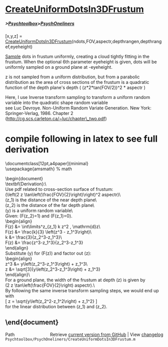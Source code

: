 # [CreateUniformDotsIn3DFrustum](CreateUniformDotsIn3DFrustum)
##### >[Psychtoolbox](Psychtoolbox)>[PsychOneliners](PsychOneliners)

[x,y,z] = [CreateUniformDotsIn3DFrustum](CreateUniformDotsIn3DFrustum)(ndots,FOV,aspectr,depthrangen,depthrangef,eyeheight)  
  
[Sample](Sample) dots in frustum uniformly, creating a cloud tightly fitting in the  
frustum. When the optional 6th parameter eyeheight is given, dots will be  
uniformly sampled on a ground plane at -eyeheight.  
  
z is not sampled from a uniform distribution, but from a parabolic  
distribution as the area of cross sections of the frustum is a quadratic  
function of the depth plane's depth ( (z\*2\*tan(FOV/2))^2 \* aspectr )  
  
Here, I use Inverse transform sampling to transform a uniform random  
variable into the quadratic shape random variable  
see Luc Devroye. Non-Uniform Random Variate Generation. New York:  
Springer-Verlag, 1986. Chapter 2  
(http://cg.scs.carleton.ca/~luc/chapter\_two.pdf)  
# compile following in latex to see full derivation  
\documentclass[12pt,a4paper]{minimal}  
\usepackage{amsmath}        % math  
  
\begin{document}  
\textbf{Derivation}:\\  
Use pdf related to cross-section surface of frustum:  
\(\left(2 z \tan\left(\frac{FOV}{2}\right)\right)^2 aspectr\)\\  
\(z\_1\) is the distance of the near depth plane\\  
\(z\_2\) is the distance of the far depth plane\\  
\(y\) is a uniform random variable\\  
Given: \(F(z\_2)=1\) and \(F(z\_1)=0\).  
\begin{align}  
    F(z) &= \int\limits^z\_{z\_1} k z^2 \, \mathrm{d}z\\  
    F(z) &= \frac{k}{3} \left(z^3 - z\_1^3\right)\\  
    k    &= \frac{3}{z\_2^3-z\_1^3}\\  
    F(z) &= \frac{z^3-z\_1^3}{z\_2^3-z\_1^3}  
\end{align}  
Substitute \(y\) for \(F(z)\) and factor out \(z\):  
\begin{align}  
    z^3  &= y\left(z\_2^3-z\_1^3\right) + z\_1^3\\  
    z    &= \sqrt[3]{y\left(z\_2^3-z\_1^3\right) + z\_1^3}  
\end{align}\\  
For a ground plane, the width of the frustum at depth \(z\) is given by  
\(2 z \tan\left(\frac{FOV}{2}\right) aspectr\).\\  
By following the same inverse transform sampling steps, we would end up  
with   
\[ z = \sqrt{y\left(z\_2^2-z\_1^2\right) + z\_1^2} \]  
for the linear distribution between \(z\_1\) and \(z\_2\).  
  
\end{document}  
----  




<div class="code_header" style="text-align:right;">
  <span style="float:left;">Path&nbsp;&nbsp;</span> <span class="counter">Retrieve <a href=
  "https://raw.github.com/Psychtoolbox-3/Psychtoolbox-3/beta/Psychtoolbox/PsychOneliners/CreateUniformDotsIn3DFrustum.m">current version from GitHub</a> | View <a href=
  "https://github.com/Psychtoolbox-3/Psychtoolbox-3/commits/beta/Psychtoolbox/PsychOneliners/CreateUniformDotsIn3DFrustum.m">changelog</a></span>
</div>
<div class="code">
  <code>Psychtoolbox/PsychOneliners/CreateUniformDotsIn3DFrustum.m</code>
</div>

